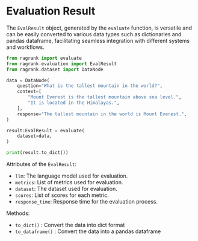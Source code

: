 # Evaluation Result

The `EvalResult` object, generated by the `evaluate` function, is versatile and can be easily converted to various data types such as dictionaries and pandas dataframe, facilitating seamless integration with different systems and workflows.

```python
from ragrank import evaluate
from ragrank.evaluation import EvalResult
from ragrank.dataset import DataNode

data = DataNode(
    question="What is the tallest mountain in the world?",
    context=[
        "Mount Everest is the tallest mountain above sea level.",
        "It is located in the Himalayas.",
    ],
    response="The tallest mountain in the world is Mount Everest.",
)

result:EvalResult = evaluate(
    dataset=data,
)

print(result.to_dict())
```

Attributes of the `EvalResult`:
- `llm`: The language model used for evaluation.
- `metrics`: List of metrics used for evaluation.
- `dataset`: The dataset used for evaluation.
- `scores`: List of scores for each metric.
- `response_time`: Response time for the evaluation process.

Methods:
- `to_dict()` : Convert the data into dict format
- `to_dataframe()` : Convert the data into a pandas dataframe